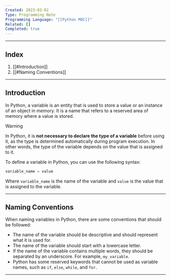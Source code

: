 ```yaml
---
Created: 2023-03-02
Type: Programming Note
Programming Language: "[[Python MOC]]"
Related: []
Completed: true
---
```

---
## Index
1. [[#Introduction]]
2. [[#Naming Conventions]]

---
## Introduction

In Python, a variable is an entity that is used to store a value or an instance of an object in memory. It is a name that refers to a reserved area of memory where a value is stored.

> [!Warning]
> In Python, it is **not necessary to declare the type of a variable** before using it, as the type is determined automatically during program execution. In other words, the type of the variable depends on the value that is assigned to it.

To define a variable in Python, you can use the following syntax:

```python
variable_name = value
```

Where `variable_name` is the name of the variable and `value` is the value that is assigned to the variable. 

---
## Naming Conventions

When naming variables in Python, there are some conventions that should be followed:

- The name of the variable should be descriptive and should represent what it is used for.
- The name of the variable should start with a lowercase letter.
- If the name of the variable contains multiple words, they should be separated by an underscore. For example, `my_variable`.
- Python has some reserved keywords that cannot be used as variable names, such as `if`, `else`, `while`, and `for`.

---
